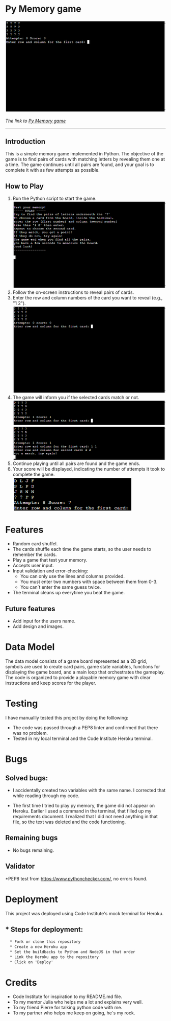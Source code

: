 # Py Memory game
![Memory game](images/py-memory-play.PNG)

*The link to [Py Memory game](https://py-memory-game-05854a12957d.herokuapp.com/)*

---

## Introduction 

This is a simple memory game implemented in Python. The objective of the game is to find pairs of cards with matching letters by revealing them one at a time. The game continues until all pairs are found, and your goal is to complete it with as few attempts as possible. 

## How to Play 
1. Run the Python script to start the game.
   ![Memory game](images/py-memory-start.PNG)
2. Follow the on-screen instructions to reveal pairs of cards.
4. Enter the row and column numbers of the card you want to reveal (e.g., "1 2").
   ![Memory game](images/py-memory-play.PNG)
5. The game will inform you if the selected cards match or not.
   ![Memory game](images/py-memory-score.PNG)
   ![Memory game](images/py-memory-attempt.PNG)
6. Continue playing until all pairs are found and the game ends.
7. Your score will be displayed, indicating the number of attempts it took to complete the game.
   ![Memory game](images/py-memory-win.PNG)


# Features

* Random card shuffel.
* The  cards shuffle each time the game starts, so the user needs to remember the cards.
* Play a game that test your memory.
* Accepts user input.
* Input validation and error-checking:
   * You can only use the lines and columns provided.
   * You must enter two numbers with space between them from 0-3.
   * You can´t enter the same guess twice.
* The terminal cleans up everytime you beat the game.

## Future features

* Add input for the users name.
* Add design and images. 

# Data Model

The data model consists of a game board represented as a 2D grid, symbols are used to create card pairs, game state variables, functions for displaying the game board, and a main loop that orchestrates the gameplay. The code is organized to provide a playable memory game with clear instructions and keep scores for the player.

# Testing

I have manuallly tested this project by doing the folllowing:
   * The code was passed through a PEP8 linter and confirmed that there was no problem.
   * Tested in my local terminal and the Code Institute Heroku terminal.

# Bugs

## Solved bugs:

   * I accidentally created two variables with the same name. I corrected that while reading through my code.

   * The first time I tried to play py memory, the game did not appear on Heroku. Earlier I used a command in the 
   terminal, that filled up my requirements document. I realized that I did not need anything in that file, so 
   the text was deleted and the code functioning.

## Remaining bugs
   * No bugs remaining.

## Validator 

*PEP8 test from https://www.pythonchecker.com/, no errors found.

# Deployment

This project was deployed using Code Institute's mock terminal for Heroku.

## * Steps for deployment:
      * Fork or clone this repository
      * Create a new Heroku app
      * Set the buildbacks to Python and NodeJS in that order
      * Link the Heroku app to the repository
      * Click on 'Deploy'

# Credits

* Code Institute for inspiration to my README.md file.
* To my mentor Julia who helps me a lot and explains very well.
* To my friend Pierre for talking python code with me.
* To my partner who helps me keep on going, he´s my rock.
